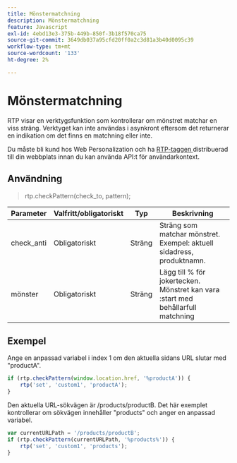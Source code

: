 ```yaml
---
title: Mönstermatchning
description: Mönstermatchning
feature: Javascript
exl-id: 4ebd13e3-375b-449b-850f-3b18f570ca75
source-git-commit: 3649db037a95cfd20ff0a2c3d81a3b40d0095c39
workflow-type: tm+mt
source-wordcount: '133'
ht-degree: 2%

---
```


# Mönstermatchning

RTP visar en verktygsfunktion som kontrollerar om mönstret matchar en viss sträng. Verktyget kan inte användas i asynkront eftersom det returnerar en indikation om det finns en matchning eller inte.

Du måste bli kund hos Web Personalization och ha [RTP-taggen ](https://experienceleague.adobe.com/en/docs/marketo/using/product-docs/web-personalization/rtp-tag-implementation/deploy-the-rtp-javascript) distribuerad till din webbplats innan du kan använda API:t för användarkontext.

## Användning

> rtp.checkPattern(check_to, pattern);

| Parameter | Valfritt/obligatoriskt | Typ | Beskrivning |
|---|---|---|---|
| check_anti | Obligatoriskt | Sträng | Sträng som matchar mönstret. Exempel: aktuell sidadress, produktnamn. |
| mönster | Obligatoriskt | Sträng | Lägg till % för jokertecken. Mönstret kan vara :start med behållarfull matchning |

## Exempel

Ange en anpassad variabel i index 1 om den aktuella sidans URL slutar med &quot;productA&quot;.

```javascript
if (rtp.checkPattern(window.location.href, '%productA')) {
    rtp('set', 'custom1', 'productA');
}
```

Den aktuella URL-sökvägen är /products/productB. Det här exemplet kontrollerar om sökvägen innehåller &quot;products&quot; och anger en anpassad variabel.

```javascript
var currentURLPath = '/products/productB';
if (rtp.checkPattern(currentURLPath, '%products%')) {
    rtp('set', 'custom1', 'products');
}
```
